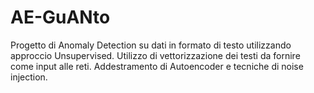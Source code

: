 # AE-GuANto

Progetto di Anomaly Detection su dati in formato di testo utilizzando approccio Unsupervised.
Utilizzo di vettorizzazione dei testi da fornire come input alle reti.
Addestramento di Autoencoder e tecniche di noise injection.
